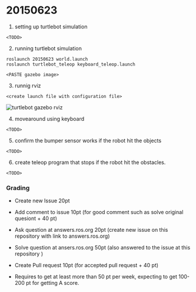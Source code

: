 # 20150623

1. setting up turtlebot simulation
```
<TODO>
```

2. running turtlebot simulation

```
roslaunch 20150623 world.launch
roslaunch turtlebot_teleop keyboard_teleop.launch
```

```
<PASTE gazebo image>
```

3. runnig rviz

```
<create launch file with configuration file>
```
![turtlebot gazebo rviz](http://github.com/agent-system/raw/master/homework/20150623/images/turtlebot-gazebo-rviz.png)

4. movearound using keyboard

```
<TODO>
```

5. confirm the bumper sensor works if the robot hit the objects

```
<TODO>
```

6. create teleop program that stops if the robot hit the obstacles.
```
<TODO>
```


### Grading

- Create new Issue 20pt
- Add comment to issue 10pt (for good comment such as solve original quesiont + 40 pt)
- Ask question at answers.ros.org 20pt (create new issue on this repository with link to answers.ros.org)
- Solve question at ansers.ros.org 50pt (also answered to the issue at this repository )
- Create Pull request 10pt (for accepted pull request + 40 pt)

- Requires to get at least more than 50 pt per week,  expecting to get 100-200 pt for getting A score.